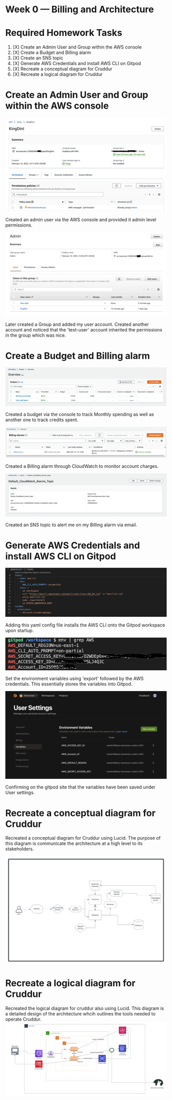 # Week 0 — Billing and Architecture

# Required Homework Tasks
1. [X] Create an Admin User and Group within the AWS console
2. [X] Create a Budget and Billing alarm
3. [X] Create an SNS topic
4. [X] Generate AWS Credentials and install AWS CLI on Gitpod
5. [X] Recreate a conceptual diagram for Cruddur
6. [X] Recreate a logical diagram for Cruddur


# Create an Admin User and Group within the AWS console 

<img src= ./images/IAMUser.png>

Created an admin user via the AWS console and provided it admin level permissions.

<img src= ./images/IAMGroup.png>

Later created a Group and added my user account. Created another account and noticed that the 'test-user' account inherited the permissions in the group which was nice.



# Create a Budget and Billing alarm

<img src= ./images/Budget.png>

Created a budget via the console to track Monthly spending as well as another one to track credits spent. 


<img src= ./images/BillingAlarm.png>

Created a Billing alarm through CloudWatch to monitor account charges.

<img src= ./images/SNSTopic.png>

Created an SNS topic to alert me on my Billing alarm via email.



# Generate AWS Credentials and install AWS CLI on Gitpod

 <img src= ./images/GitpodConfig.png>

 Adding this yaml config file installs the AWS CLI onto the Gitpod workspace upon startup.



<img src= ./images/CLIVari.png>

Set the environment variables using 'export' followed by the AWS credentials. This essentially stores the variables into Gitpod.


<img src= ./images/GitpodVariables.png>

Confirming on the gitpod site that the variables have been saved under User settings.


# Recreate a conceptual diagram for Cruddur
Recreated a conceptual diagram for Cruddur using Lucid. The purpose of this diagram is communicate the architecture at a high level to its stakeholders. 

<img src= ./images/ConceptDiagram.png>



# Recreate a logical diagram for Cruddur
Recreated the logical diagram for cruddur also using Lucid. This diagram is a detailed design of the architecture whcih outlines the tools needed to operate Cruddur.
<img src= ./images/LogicalDiagram.png>



